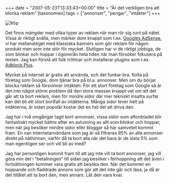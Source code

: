 +++
date = "2007-05-23T13:33:43+00:00"
title = "Är det verkligen bra att blocka reklam"
[taxonomies]
tags = ["annonser", "pengar", "intäkter"]
+++

<div class="left">
  <img id="image425" src="/images/2007/05/kop.png" alt="Köp" />
</div>

Det finns mängder med olika typer av reklam när man rör sig runt på nätet. Vissa är riktigt snälla, men märker dom knappt som t.ex. [Googles AdSense][1], vi har mellansteget med klassiska banners som gör reklam för någon produkt men som inte stör för mycket. Slutligen har vi de riktigt jobbiga, de som blinkar och hoppar i ögonvrån hela tiden när man försöker fokusera på texten. Jag kan förstå att folk tröttnar och installerar plugins som t.ex. [Adblock Plus][2].

Mycket på internet är gratis att använda, och det funkar bra. Kolla på företag som Google, dom tjänar bra på bl.a. annonser. Men om du börjar blocka reklam så försvinner intäkten. För ett stort företag som Google så är det inte något större problem då den stora massan knappt vet om att det går att ta bort reklam, men för mindre sidor där mer tekniskt insatta surfar kan det bli ett stort bortfall av intäkterna. Många sidor lever helt på intäkterna, är sidan populär kostar det en hel del att driva den.

Jag har i två omgångar tagit bort annonser, vissa sidor som aftonbladet blir fantastiskt mycket bättre efter en avlusning av allt som blinkar och hoppar, men när jag besöker mindre sidor eller bloggar så har samvetet kommit fram. En van internetanvändare som jag är så filtreras 95% av alla annonser direkt på näthinnan, varför då ta bort alla när det bara är de sista 5% som man egentligen ser och vill bli av med?

Jag har personligen kommit fram till att jag inte vill ta bort annonser, jag vill göra min del i &#8220;betalningen&#8221; till sidan jag besöker i förhoppning att det även i fortsättningen kommer vara gratis att besöka den. När det kommer en hoppande och fladdrade annons som gör att det inte går och läsa, ja då är det tillåtet att ta bort den, men annars. Låt den vara kvar.



<small></small>

 [1]: https://www.google.com/adsense/
 [2]: https://addons.mozilla.org/en-US/firefox/addon/1865
